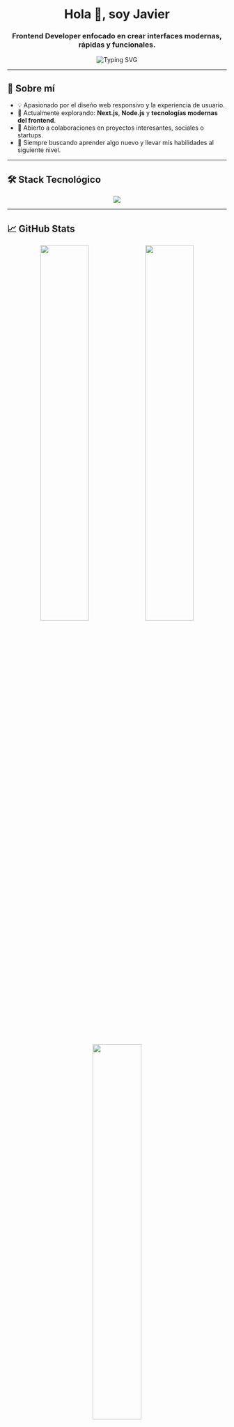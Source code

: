 <h1 align="center">Hola 👋, soy Javier</h1>
<h3 align="center">Frontend Developer enfocado en crear interfaces modernas, rápidas y funcionales.</h3>

<p align="center">
  <img src="https://readme-typing-svg.herokuapp.com?font=Fira+Code&size=22&duration=3000&pause=1000&center=true&vCenter=true&width=450&lines=Desarrollador+Frontend;Amante+de+la+web+moderna;React+%7C+Next.js+%7C+Tailwind+CSS;Siempre+aprendiendo+y+construyendo" alt="Typing SVG" />
</p>

---

## 🚀 Sobre mí

- 💡 Apasionado por el diseño web responsivo y la experiencia de usuario.
- 🌱 Actualmente explorando: **Next.js**, **Node.js** y **tecnologías modernas del frontend**.
- 🤝 Abierto a colaboraciones en proyectos interesantes, sociales o startups.
- 🎯 Siempre buscando aprender algo nuevo y llevar mis habilidades al siguiente nivel.

---

## 🛠️ Stack Tecnológico

<div align="center">
  <img src="https://skillicons.dev/icons?i=html,css,less,tailwind,bootstrap,js,react,nextjs,nodejs,npm" />
</div>

---

## 📈 GitHub Stats

<div align="center">
  <img src="https://github-readme-stats.vercel.app/api?username=JavierUsername&show_icons=true&theme=radical&hide_border=true" width="47%"/>
  <img src="https://github-readme-streak-stats.herokuapp.com?user=JavierUsername&theme=radical&hide_border=true" width="47%"/>
  <br/>
  <img src="https://github-readme-stats.vercel.app/api/top-langs/?username=JavierUsername&layout=compact&theme=radical&hide_border=true" width="47%"/>
</div>

---

## 🏆 Trofeos

<p align="center">
  <img src="https://github-profile-trophy.vercel.app/?username=JavierUsername&theme=algolia&no-frame=true&margin-w=10" />
</p>

---

## ✍️ Frase dev favorita

<p align="center">
  <img src="https://quotes-github-readme.vercel.app/api?type=horizontal&theme=tokyonight" />
</p>

---

## 📊 Contador de visitas

<p align="center">
  <img src="https://visitcount.itsvg.in/api?id=JavierUsername&icon=2&color=6" />
</p>

---

<p align="center">
  Hecho con 💻 por <strong>Javier</strong> • Última actualización: 16/06/2025
</p>
